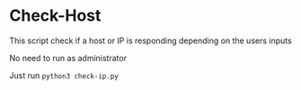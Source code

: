 # Check-Host

This script check if a host or IP is responding depending on the users inputs

No need to run as administrator

Just run ```python3 check-ip.py```
